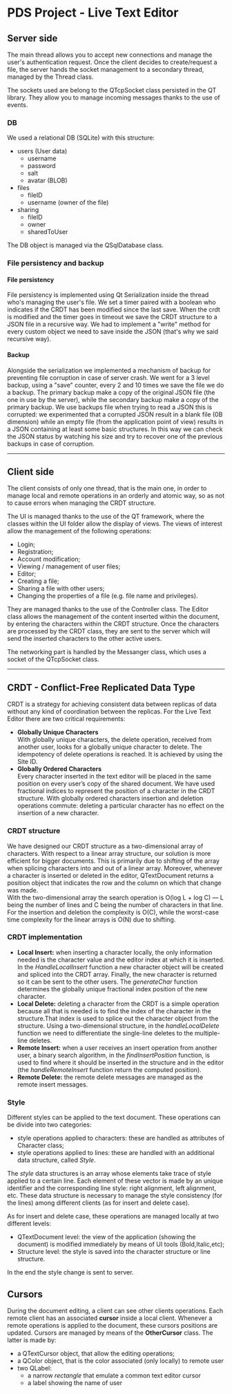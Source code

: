 # PDS Project - Live Text Editor

## Server side

The main thread allows you to accept new connections and manage the user's authentication request. Once the client decides to create/request a file, the server hands the socket management to a secondary thread, managed by the Thread class. 

The sockets used are belong to the QTcpSocket class persisted in the QT library. They allow you to manage incoming messages thanks to the use of events.

### DB

We used a relational DB (SQLite) with this structure:
- users (User data)
  - username 
  - password 
  - salt
  - avatar (BLOB)
- files
  - fileID 
  - username (owner of the file)
- sharing
  - fileID 
  - owner 
  - sharedToUser
  
The DB object is managed via the QSqlDatabase class.
 

### File persistency and backup 

#### File persistency
File persistency is implemented using Qt Serialization inside the thread who's managing the user's file. We set a timer 
paired with a boolean who indicates if the CRDT has been modified since the last save. 
When the crdt is modified and the timer goes in timeout we save the CRDT structure to a JSON file in a recursive way.
We had to implement a "write" method for every custom object we need to save inside the JSON (that's why we said recursive way).

#### Backup
Alongside the serialization we implemented a mechanism of backup for preventing file corruption in case of server crash.
We went for a 3 level backup, using a "save" counter, every 2 and 10 times we save the file we do a backup.
The primary backup make a copy of the original JSON file (the one in use by the server), while the secondary backup make
a copy of the primary backup. 
We use backups file when trying to read a JSON this is corrupted: we experimented that a corrupted JSON result in a blank
file (0B dimension) while an empty file (from the application point of view) results in a JSON containing at least some 
basic structures. In this way we can check the JSON status by watching his size and try to recover one of the previous backups
in case of corruption.

---

## Client side

The client consists of only one thread, that is the main one, in order to manage local and remote operations in an orderly and atomic way, so as not to cause errors when managing the CRDT structure.

The UI is managed thanks to the use of the QT framework, where the classes within the UI folder allow the display of views.
The views of interest allow the management of the following operations:

- Login;
- Registration;
- Account modification;
- Viewing / management of user files;
- Editor;
- Creating a file;
- Sharing a file with other users;
- Changing the properties of a file (e.g. file name and privileges).

They are managed thanks to the use of the Controller class.
The Editor class allows the management of the content inserted within the document, by entering the characters within the CRDT structure. Once the characters are processed by the CRDT class, they are sent to the server which will send the inserted characters to the other active users.

The networking part is handled by the Messanger class, which uses a socket of the QTcpSocket class.

---

## CRDT - Conflict-Free Replicated Data Type
CRDT is a strategy for achieving consistent data between replicas of data without any kind of coordination between the replicas. For the Live Text Editor there are two critical requirements:
* **Globally Unique Characters**  
With globally unique characters, the delete operation, received from another user, looks for a globally unique character to delete. The idempotency of delete operations is reached. It is achieved by using the Site ID.
* **Globally Ordered Characters**  
Every character inserted in the text editor will be placed in the same position on every user’s copy of the shared document. We have used fractional indices to represent the position of a character in the CRDT structure. With globally ordered characters insertion and deletion operations commute: deleting a particular character has no effect on the insertion of a new character.

### CRDT structure
We have designed our CRDT structure as a two-dimensional array of characters. With respect to a linear array structure, our solution is  more efficient for bigger documents. This is primarily due to shifting of the array when splicing characters into and out of a linear array. Moreover, whenever a character is inserted or deleted in the editor, QTextDocument returns a position object that indicates the row and the column on which that change was made.  
With the two-dimensional array the search operation is O(log L + log C) — L being the number of lines and C being the number of characters in that line. For the insertion and deletion the complexity is O(C), while the worst-case time complexity for the linear arrays is O(N) due to shifting.

### CRDT implementation
- **Local Insert:** when inserting a character locally, the only information needed is the character value and the editor index at which it is inserted. In the *HandleLocalInsert* function a new character object will be created and spliced into the CRDT array. Finally, the new character is returned so it can be sent to the other users. The *generateChar* function determines the globally unique fractional index position of the new character. 
- **Local Delete:** deleting a character from the CRDT is a simple operation because all that is needed is to find the index of the character in the structure.That index is used to splice out the character object from the structure. Using a two-dimensional structure, in the *handleLocalDelete* function we need to differentiate the single-line deletes to the multiple-line deletes.
- **Remote Insert:** when a user receives an insert operation from another user, a binary search algorithm, in the *findInsertPosition* function, is used to find where it should be inserted in the structure and in the editor (the *handleRemoteInsert* function return the computed position). 
- **Remote Delete:** the remote delete messages are managed as the remote insert messages.


### Style
Different styles can be applied to the text document. These operations can be divide into two categories: 
* style operations applied to characters: these are handled as attributes of Character class;
* style operations applied to lines: these are handled with an additional data structure, called *Style*.

The *style* data structures is an array whose elements take trace of style applied to a certain line. Each element of these vector is made by an unique identifier and the corresponding line style: right alignment, left alignment, etc.
These data structure is necessary to manage the style consistency (for the lines) among different clients (as for insert and delete case).

As for insert and delete case, these operations are managed locally at two different levels:
* QTextDocument level: the view of the application (showing the document) is modified immediately by means of UI tools (Bold,Italic,etc);
* Structure level: the style is saved into the character structure or line structure.

In the end the style change is sent to server.


## Cursors
During the document editing, a client can see other clients operations. Each remote client has an associated **cursor** inside a local client. 
Whenever a remote operations is applied to the document, these cursors positions are updated.
Cursors are managed by means of the **OtherCursor** class. The latter is made by:
* a QTextCursor object, that allow the editing operations;
* a QColor object, that is the color associated (only locally) to remote user
* two QLabel:
  * a narrow *rectangle* that emulate a common text editor cursor
  * a label showing the name of user
